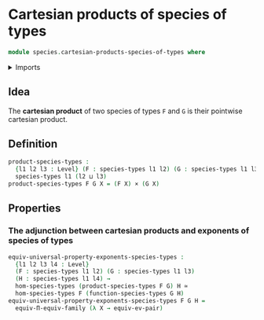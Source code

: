 # Cartesian products of species of types

```agda
module species.cartesian-products-species-of-types where
```

<details><summary>Imports</summary>

```agda
open import foundation.cartesian-product-types
open import foundation.equivalences
open import foundation.functoriality-dependent-function-types
open import foundation.universal-property-dependent-pair-types
open import foundation.universe-levels

open import species.cartesian-exponents-species-of-types
open import species.morphisms-species-of-types
open import species.species-of-types
```

</details>

## Idea

The **cartesian product** of two species of types `F` and `G` is their pointwise
cartesian product.

## Definition

```agda
product-species-types :
  {l1 l2 l3 : Level} (F : species-types l1 l2) (G : species-types l1 l3) →
  species-types l1 (l2 ⊔ l3)
product-species-types F G X = (F X) × (G X)
```

## Properties

### The adjunction between cartesian products and exponents of species of types

```agda
equiv-universal-property-exponents-species-types :
  {l1 l2 l3 l4 : Level}
  (F : species-types l1 l2) (G : species-types l1 l3)
  (H : species-types l1 l4) →
  hom-species-types (product-species-types F G) H ≃
  hom-species-types F (function-species-types G H)
equiv-universal-property-exponents-species-types F G H =
  equiv-Π-equiv-family (λ X → equiv-ev-pair)
```
